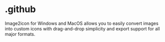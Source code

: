 # .github
Image2icon for Windows and MacOS allows you to easily convert images into custom icons with drag-and-drop simplicity and export support for all major formats.

